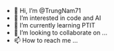 - 👋 Hi, I’m @TrungNam71
- 👀 I’m interested in code and AI
- 🌱 I’m currently learning PTIT
- 💞️ I’m looking to collaborate on ...
- 📫 How to reach me ...

<!---
TrungNam71/TrungNam71 is a ✨ special ✨ repository because its `README.md` (this file) appears on your GitHub profile.
You can click the Preview link to take a look at your changes.
--->

